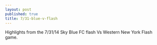 ```yaml
---
layout: post
published: true
title: 7/31-blue-v-flash
---
```

Highlights from the 7/31/14 Sky Blue FC flash Vs Western New York Flash game. 

<!-- The rest of this post manually edited in public/blog/:title -->

